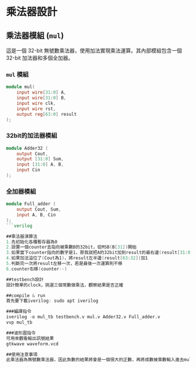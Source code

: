 # 乘法器設計

## 乘法器模組 (`mul`)

這是一個 32-bit 無號數乘法器，使用加法實現乘法運算。其內部模組包含一個 32-bit 加法器和多個全加器。

### `mul` 模組

```verilog
module mul(
    input wire[31:0] A,
    input wire[31:0] B,
    input wire clk,
    input wire rst,
    output reg[63:0] result
);
```
### 32bit的加法器模組
```verilog
module Adder32 (
    output Cout, 
    output [31:0] Sum,
    input [31:0] A, B,
    input Cin
);
```

### 全加器模組
```verilog
module Full_adder (
    output Cout, Sum,
    input A, B, Cin
);
```verilog

##乘法器演算法
1.先初始化各種暫存器為0
2.設置一個counter去指向被乘數B的32bit，從MSB(B[31])開始
3.如果當下counter指向的數字是1，那我就把A的32bit加到result的最右邊(result[31:0])
4.如果加法溢位了(Cout為1)，將result左半邊(result[63:32])加1
5.判斷完一次將result左移一次，若是最後一次運算則不移
6.counter右移(counter--)

##testbench設計
設計簡單的clock，挑選三個常數做乘法，觀察結果是否正確

##compile & run
首先要下載iverilog: sudo apt iverilog

###編譯指令
iverilog -o mul_tb testbench.v mul.v Adder32.v Full_adder.v
vvp mul_tb

###波形圖指令
可用來觀看輸出訊號結果
gtkwave waveform.vcd

##使用注意事項
此乘法器為無號數乘法器，因此負數的結果將會是一個很大的正數，再將成數被乘數輸入進去mul前要注意先將rst設乘1初始化內建的count以及結果result。
